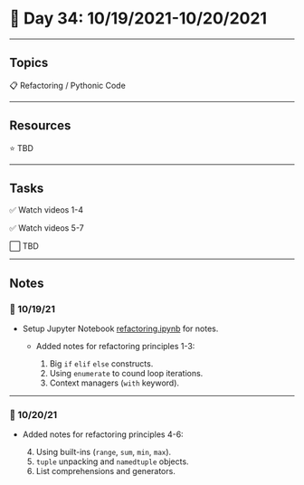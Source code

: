# :calendar: Day 34: 10/19/2021-10/20/2021

---

## Topics

:clipboard: Refactoring / Pythonic Code

---

## Resources

:star: TBD

---

## Tasks

:white_check_mark: Watch videos 1-4

:white_check_mark: Watch videos 5-7

:white_large_square: TBD

---

## Notes

### :notebook: 10/19/21

- Setup Jupyter Notebook [refactoring.ipynb](refactoring.ipynb) for notes.
    - Added notes for refactoring principles 1-3:

        1. Big `if` `elif` `else` constructs.
        2. Using `enumerate` to cound loop iterations.
        3. Context managers (`with` keyword).

---

### :notebook: 10/20/21

- Added notes for refactoring principles 4-6:

    4. Using built-ins (`range`, `sum`, `min`, `max`).
    5. `tuple` unpacking and `namedtuple` objects.
    5. List comprehensions and generators.
